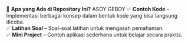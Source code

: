 📂 **Apa yang Ada di Repository Ini?**
ASOY GEBOY
✅ **Contoh Kode** – Implementasi berbagai konsep dalam bentuk kode yang bisa langsung dicoba.  
✅ **Latihan Soal** – Soal-soal latihan untuk mengasah pemahaman.  
✅ **Mini Project** – Contoh aplikasi sederhana untuk belajar secara praktis.
